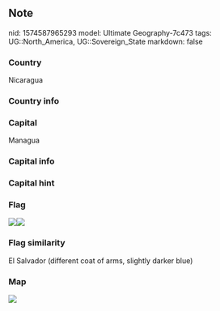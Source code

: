 ## Note
nid: 1574587965293
model: Ultimate Geography-7c473
tags: UG::North_America, UG::Sovereign_State
markdown: false

### Country
Nicaragua

### Country info


### Capital
Managua

### Capital info


### Capital hint


### Flag
<img src="ug-flag-nicaragua-blur.svg"><img src=
"ug-flag-nicaragua.svg">

### Flag similarity
El Salvador (different coat of arms, slightly darker blue)

### Map
<img src="ug-map-nicaragua.png">

